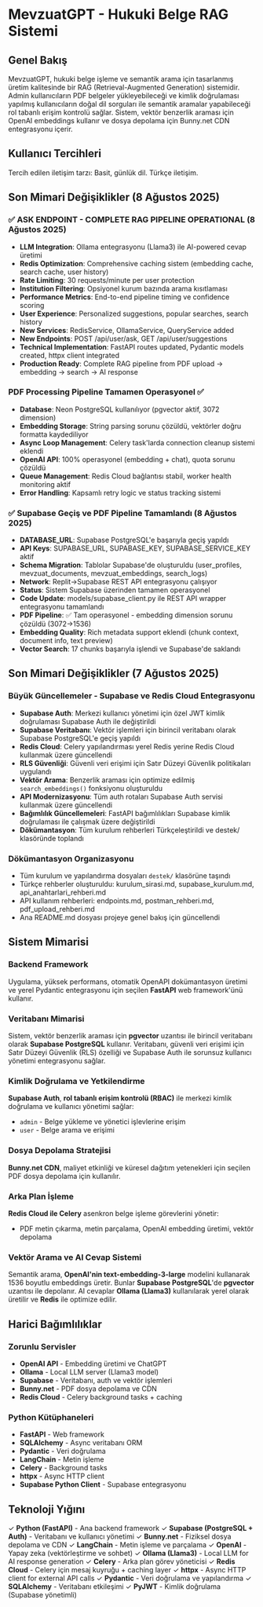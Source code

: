 # MevzuatGPT - Hukuki Belge RAG Sistemi

## Genel Bakış

MevzuatGPT, hukuki belge işleme ve semantik arama için tasarlanmış üretim kalitesinde bir RAG (Retrieval-Augmented Generation) sistemidir. Admin kullanıcıların PDF belgeler yükleyebileceği ve kimlik doğrulaması yapılmış kullanıcıların doğal dil sorguları ile semantik aramalar yapabileceği rol tabanlı erişim kontrolü sağlar. Sistem, vektör benzerlik araması için OpenAI embeddings kullanır ve dosya depolama için Bunny.net CDN entegrasyonu içerir.

## Kullanıcı Tercihleri

Tercih edilen iletişim tarzı: Basit, günlük dil. Türkçe iletişim.

## Son Mimari Değişiklikler (8 Ağustos 2025)

### ✅ ASK ENDPOINT - COMPLETE RAG PIPELINE OPERATIONAL (8 Ağustos 2025)
- **LLM Integration**: Ollama entegrasyonu (Llama3) ile AI-powered cevap üretimi
- **Redis Optimization**: Comprehensive caching sistem (embedding cache, search cache, user history)
- **Rate Limiting**: 30 requests/minute per user protection
- **Institution Filtering**: Opsiyonel kurum bazında arama kısıtlaması 
- **Performance Metrics**: End-to-end pipeline timing ve confidence scoring
- **User Experience**: Personalized suggestions, popular searches, search history
- **New Services**: RedisService, OllamaService, QueryService added
- **New Endpoints**: POST /api/user/ask, GET /api/user/suggestions
- **Technical Implementation**: FastAPI routes updated, Pydantic models created, httpx client integrated
- **Production Ready**: Complete RAG pipeline from PDF upload → embedding → search → AI response

### PDF Processing Pipeline Tamamen Operasyonel ✅
- **Database**: Neon PostgreSQL kullanılıyor (pgvector aktif, 3072 dimension)
- **Embedding Storage**: String parsing sorunu çözüldü, vektörler doğru formatta kaydediliyor
- **Async Loop Management**: Celery task'larda connection cleanup sistemi eklendi
- **OpenAI API**: 100% operasyonel (embedding + chat), quota sorunu çözüldü
- **Queue Management**: Redis Cloud bağlantısı stabil, worker health monitoring aktif
- **Error Handling**: Kapsamlı retry logic ve status tracking sistemi

### ✅ Supabase Geçiş ve PDF Pipeline Tamamlandı (8 Ağustos 2025)
- **DATABASE_URL**: Supabase PostgreSQL'e başarıyla geçiş yapıldı
- **API Keys**: SUPABASE_URL, SUPABASE_KEY, SUPABASE_SERVICE_KEY aktif
- **Schema Migration**: Tablolar Supabase'de oluşturuldu (user_profiles, mevzuat_documents, mevzuat_embeddings, search_logs)
- **Network**: Replit→Supabase REST API entegrasyonu çalışıyor
- **Status**: Sistem Supabase üzerinden tamamen operasyonel
- **Code Update**: models/supabase_client.py ile REST API wrapper entegrasyonu tamamlandı
- **PDF Pipeline**: ✅ Tam operasyonel - embedding dimension sorunu çözüldü (3072→1536)
- **Embedding Quality**: Rich metadata support eklendi (chunk context, document info, text preview)
- **Vector Search**: 17 chunks başarıyla işlendi ve Supabase'de saklandı

## Son Mimari Değişiklikler (7 Ağustos 2025)

### Büyük Güncellemeler - Supabase ve Redis Cloud Entegrasyonu
- **Supabase Auth**: Merkezi kullanıcı yönetimi için özel JWT kimlik doğrulaması Supabase Auth ile değiştirildi
- **Supabase Veritabanı**: Vektör işlemleri için birincil veritabanı olarak Supabase PostgreSQL'e geçiş yapıldı
- **Redis Cloud**: Celery yapılandırması yerel Redis yerine Redis Cloud kullanmak üzere güncellendi
- **RLS Güvenliği**: Güvenli veri erişimi için Satır Düzeyi Güvenlik politikaları uygulandı
- **Vektör Arama**: Benzerlik araması için optimize edilmiş `search_embeddings()` fonksiyonu oluşturuldu
- **API Modernizasyonu**: Tüm auth rotaları Supabase Auth servisi kullanmak üzere güncellendi
- **Bağımlılık Güncellemeleri**: FastAPI bağımlılıkları Supabase kimlik doğrulaması ile çalışmak üzere değiştirildi
- **Dökümantasyon**: Tüm kurulum rehberleri Türkçeleştirildi ve destek/ klasöründe toplandı

### Dökümantasyon Organizasyonu
- Tüm kurulum ve yapılandırma dosyaları `destek/` klasörüne taşındı
- Türkçe rehberler oluşturuldu: kurulum_sirasi.md, supabase_kurulum.md, api_anahtarlari_rehberi.md
- API kullanım rehberleri: endpoints.md, postman_rehberi.md, pdf_upload_rehberi.md
- Ana README.md dosyası projeye genel bakış için güncellendi

## Sistem Mimarisi

### Backend Framework
Uygulama, yüksek performans, otomatik OpenAPI dokümantasyon üretimi ve yerel Pydantic entegrasyonu için seçilen **FastAPI** web framework'ünü kullanır.

### Veritabanı Mimarisi
Sistem, vektör benzerlik araması için **pgvector** uzantısı ile birincil veritabanı olarak **Supabase PostgreSQL** kullanır. Veritabanı, güvenli veri erişimi için Satır Düzeyi Güvenlik (RLS) özelliği ve Supabase Auth ile sorunsuz kullanıcı yönetimi entegrasyonu sağlar.

### Kimlik Doğrulama ve Yetkilendirme
**Supabase Auth**, **rol tabanlı erişim kontrolü (RBAC)** ile merkezi kimlik doğrulama ve kullanıcı yönetimi sağlar:
- `admin` - Belge yükleme ve yönetici işlevlerine erişim
- `user` - Belge arama ve erişimi

### Dosya Depolama Stratejisi
**Bunny.net CDN**, maliyet etkinliği ve küresel dağıtım yetenekleri için seçilen PDF dosya depolama için kullanılır.

### Arka Plan İşleme
**Redis Cloud ile Celery** asenkron belge işleme görevlerini yönetir:
- PDF metin çıkarma, metin parçalama, OpenAI embedding üretimi, vektör depolama

### Vektör Arama ve AI Cevap Sistemi
Semantik arama, **OpenAI'nin text-embedding-3-large** modelini kullanarak 1536 boyutlu embeddings üretir. Bunlar **Supabase PostgreSQL**'de **pgvector** uzantısı ile depolanır. AI cevaplar **Ollama (Llama3)** kullanılarak yerel olarak üretilir ve **Redis** ile optimize edilir.

## Harici Bağımlılıklar

### Zorunlu Servisler
- **OpenAI API** - Embedding üretimi ve ChatGPT
- **Ollama** - Local LLM server (Llama3 model)
- **Supabase** - Veritabanı, auth ve vektör işlemleri
- **Bunny.net** - PDF dosya depolama ve CDN
- **Redis Cloud** - Celery background tasks + caching

### Python Kütüphaneleri
- **FastAPI** - Web framework
- **SQLAlchemy** - Async veritabanı ORM
- **Pydantic** - Veri doğrulama
- **LangChain** - Metin işleme
- **Celery** - Background tasks
- **httpx** - Async HTTP client
- **Supabase Python Client** - Supabase entegrasyonu

## Teknoloji Yığını

✓ **Python (FastAPI)** - Ana backend framework
✓ **Supabase (PostgreSQL + Auth)** - Veritabanı ve kullanıcı yönetimi
✓ **Bunny.net** - Fiziksel dosya depolama ve CDN
✓ **LangChain** - Metin işleme ve parçalama
✓ **OpenAI** - Yapay zeka (vektörleştirme ve sohbet)
✓ **Ollama (Llama3)** - Local LLM for AI response generation
✓ **Celery** - Arka plan görev yöneticisi
✓ **Redis Cloud** - Celery için mesaj kuyruğu + caching layer
✓ **httpx** - Async HTTP client for external API calls
✓ **Pydantic** - Veri doğrulama ve yapılandırma
✓ **SQLAlchemy** - Veritabanı etkileşimi
✓ **PyJWT** - Kimlik doğrulama (Supabase yönetimli)